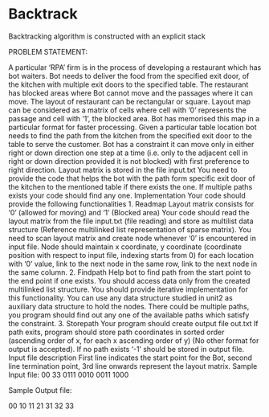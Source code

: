 # Backtrack
Backtracking algorithm is constructed with an explicit stack

PROBLEM STATEMENT:

A particular ‘RPA’ firm is in the process of developing a restaurant which has bot waiters. Bot needs to deliver the food from the specified exit door, of the kitchen with multiple exit doors to the specified table.
The restaurant has blocked areas where Bot cannot move and the passages where it can move. The layout of restaurant can be rectangular or square.
Layout map can be considered as a matrix of cells where cell with ‘0’ represents the passage and cell with ‘1’, the blocked area. Bot has memorised this map in a particular format for faster processing. Given a particular table location bot needs to find the path from the kitchen from the specified exit door to the table to serve the customer. Bot has a constraint it can move only in either right or down direction one step at a time (i.e. only to the adjacent cell in right or down direction provided it is not blocked) with first preference to right direction.
Layout matrix is stored in the file input.txt
You need to provide the code that helps the bot with the path form specific exit door of the kitchen to the mentioned table if there exists the one. If multiple paths exists your code should find any one.
Implementation
Your code should provide the following functionalities 1. Readmap
Layout matrix consists for ‘0’ (allowed for moving) and ‘1’ (Blocked area)
Your code should read the layout matrix from the file input.txt (file reading) and store as multilist data structure (Reference multilinked list representation of sparse matrix).
You need to scan layout matrix and create node whenever ‘0’ is encountered in input file. Node should maintain x coordinate, y coordinate (coordinate position with respect to input file, indexing starts from 0) for each location
  with ‘0’ value, link to the next node in the same row, link to the next node in the same column.
2. Findpath
Help bot to find path from the start point to the end point if one exists.
You should access data only from the created multilinked list structure. You should provide iterative implementation for this functionality. You can use any data structure studied in unit2 as auxiliary data structure to hold the nodes. There could be multiple paths, you program should find out any one of the available paths which satisfy the constraint.
3. Storepath
Your program should create output file out.txt
If path exits, program should store path coordinates in sorted order (ascending order of x, for each x ascending order of y) (No other format for output is accepted). If no path exists ‘-1’ should be stored in output file.
Input file description
First line indicates the start point for the Bot, second line termination point, 3rd line onwards represent the layout matrix.
Sample Input file: 
00
33
0111
0010
0011
1000

Sample Output file:

00
10
11
21
31
32
33
